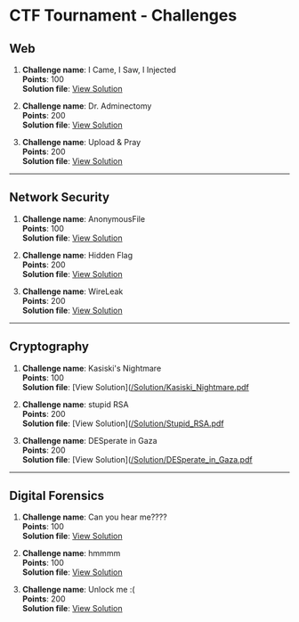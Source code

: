 # CTF Tournament - Challenges

## Web

1. **Challenge name**: I Came, I Saw, I Injected  
   **Points**: 100  
   **Solution file**: [View Solution](/Solution/Taleen_Web_CTF2.pdf)

2. **Challenge name**: Dr. Adminectomy  
   **Points**: 200  
   **Solution file**: [View Solution](/Solution/Baraa_Web_CTF2.pdf)

3. **Challenge name**: Upload & Pray  
   **Points**: 200  
   **Solution file**: [View Solution](/Solution/Osama_Web_CTF2.pdf)

---

## Network Security

1. **Challenge name**: AnonymousFile  
   **Points**: 100  
   **Solution file**: [View Solution](/Solution/Taleen_Network_Security_FTP_CTF2.pdf)

2. **Challenge name**: Hidden Flag  
   **Points**: 200  
   **Solution file**: [View Solution](/Solution/Zaid_Network_Security_CTF2.pdf)

3. **Challenge name**: WireLeak  
   **Points**: 200  
   **Solution file**: [View Solution](/Solution/Taleen_Network_Security_WireLeak_CTF2.pdf)

---

## Cryptography

1. **Challenge name**: Kasiski's Nightmare  
   **Points**: 100  
   **Solution file**: [View Solution]([/Solution/Kasiski_Nightmare.pdf](https://github.com/NXR8/CSC-BZU-CTF/blob/main/20-8-25/readMe/%20KasiskisNightmare.md)

2. **Challenge name**: stupid RSA  
   **Points**: 200  
   **Solution file**: [View Solution]([/Solution/Stupid_RSA.pdf](https://github.com/NXR8/CSC-BZU-CTF/blob/main/20-8-25/readMe/stupidRSA.md)

3. **Challenge name**: DESperate in Gaza  
   **Points**: 200  
   **Solution file**: [View Solution]([/Solution/DESperate_in_Gaza.pdf](https://github.com/NXR8/CSC-BZU-CTF/blob/main/20-8-25/readMe/DESperateInGaza.md)

---

## Digital Forensics

1. **Challenge name**: Can you hear me????  
   **Points**: 100  
   **Solution file**: [View Solution](/Solution/Zaid_Digital_Forensics_CTF2.pdf)

2. **Challenge name**: hmmmm  
   **Points**: 100  
   **Solution file**: [View Solution](/Solution/Izz_Digital_Forensics_CTF2.pdf)

3. **Challenge name**: Unlock me :(  
   **Points**: 200  
   **Solution file**: [View Solution](/Solution/Izz_Digital_Forensics_CTF2.pdf)
